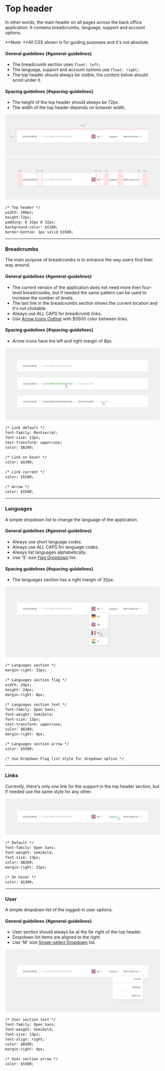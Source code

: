 # Top header

In other words, the main header on all pages across the back office application. It contains breadcrumbs, language, support and account options.

**Note: **All CSS shown is for guiding purposes and it's not absolute.

#### General guidelines {#general-guidelines}

* The breadcrumb section uses `float: left;`
* The language, support and account options use `float: right;`
* The top header should always be visible, the content below should scroll under it.

#### Spacing guidelines {#spacing-guidelines}

* The height of the top header should always be 72px.
* The width of the top header depends on browser width.

![](/assets/organisms/top-header-sizing.png)![](/assets/organisms/top-header-spacing.png)

```
/* Top header */
width: 100px;
height:72px;
padding: 0 32px 0 32px;
background-color: $S100;
border-bottom: 1px solid $S500;
```

---

### Breadcrumbs

The main purpose of breadcrumbs is to enhance the way users find their way around.

#### General guidelines {#general-guidelines}

* The current version of the application does not need more then four-level breadcrumbs, but if needed the same pattern can be used to increase the number of levels.
* The last link in the breadcrumbs section shows the current location and it's not clickable.
* Always use ALL CAPS for breadcrumb links.
* Use [Arrow Icons Outline](//foundations/iconography.html#arrow-icons) with $S500 color between links. 

#### Spacing guidelines {#spacing-guidelines}

* Arrow icons have the left and right margin of 8px.

![](/assets/organisms/top-header-breadcrumbs.png)

```
/* Link default */
font-family: Montserrat;
font-size: 13px;
text-transform: uppercase;
color: $B200;

/* Link on hover */
color: $G300;

/* Link current */
color: $S500;

/* Arrow */
color: $S500;
```

---

### Languages

A simple dropdown list to change the language of the application.

#### General guidelines {#general-guidelines}

* Always use short language codes.
* Always use ALL CAPS for language codes.
* Always list languages alphabetically.
* Use 'S' size [Flag Dropdown](//atoms/dropdowns.html#flag-list) list.

#### Spacing guidelines {#spacing-guidelines}

* The languages section has a right margin of 32px.

![](/assets/organisms/top-header-languages.png)

```
/* Languages section */
margin-right: 32px;

/* Languages section flag */
width: 24px;
height: 24px;
margin-right: 8px;

/* Languages section text */
font-family: Open Sans;
font-weight: Semibold;
font-size: 13px;
text-transform: uppercase;
color: $B200;
margin-right: 4px;

/* Languages section arrow */
color: $S500;

/* Use Dropdown Flag list style for dropdown option */
```

---

### Links

Currently, there's only one link for the support in the top header section, but if needed use the same style for any other.

![](/assets/organisms/top-header-links.png)

```
/* Default */
font-family: Open Sans;
font-weight: Semibold;
font-size: 13px;
color: $B200;
margin-right: 32px;

/* On hover */
color: $G300;
```

---

### User

A simple dropdown list of the logged-in user options.

#### General guidelines {#general-guidelines}

* User section should always be at the far right of the top header.
* Dropdown list items are aligned to the right.
* Use 'M' size [Single-select Dropdown](//atoms/dropdowns.html#single-select) list.

![](/assets/organisms/top-header-user.png)

```
/* User section text */
font-family: Open Sans;
font-weight: Semibold;
font-size: 13px;
text-align: right;
color: $B200;
margin-right: 4px;

/* User section arrow */
color: $S500;
```



